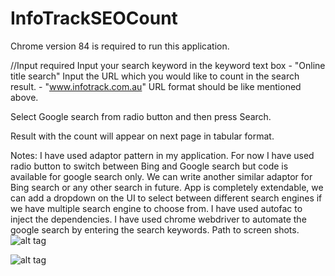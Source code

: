 # InfoTrackSEOCount

Chrome version 84 is required to run this application.

//Input required
Input your search keyword in the keyword text box - "Online title search"
Input the URL which you would like to count in the search result. - "www.infotrack.com.au" 
URL format should be like mentioned above.

Select Google search from radio button and then press Search.

Result with the count will appear on next page in tabular format.

Notes: I have used adaptor pattern in my application.
For now I have used radio button to switch between Bing and Google search but code is available for google search only.
We can write another similar adaptor for Bing search or any other search in future.
App is completely extendable, we can add a dropdown on the UI to select between different search engines if we have multiple search engine to choose from.
I have used autofac to inject the dependencies.
I have used chrome webdriver to automate the google search by entering the search keywords. 
Path to screen shots.
![alt tag](https://github.com/vsinghal7/InfoTrackSEOCount/InfoTrackSEOResultsCount/SearchInput.PNG)

![alt tag](https://github.com/vsinghal7/InfoTrackSEOCount/InfoTrackSEOResultsCount/SearchOutput.PNG)
